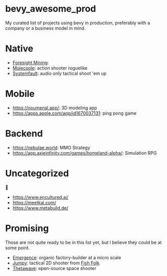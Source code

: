 # bevy_awesome_prod
My curated list of projects using bevy in production, preferably with a company or a business model in mind.

# Native
- [Foresight Mining](https://www.foresightmining.com/): 
- [Molecoole](https://store.steampowered.com/app/1792170/Molecoole/): action shooter roguelike
- [Systemfault](https://www.lightsout.games/systemfault): audio only tactical shoot 'em up

# Mobile
- https://noumenal.app/: 3D modeling app
- https://apps.apple.com/app/id1670037131: ping pong game

# Backend
- https://nebulae.world: MMO Strategy
- https://app.axieinfinity.com/games/homeland-alpha/: Simulation RPG

# Uncategorized
:shrug:
- https://www.encultured.ai/
- https://meetkai.com/
- https://www.metabuild.de/

# Promising
Those are not quite ready to be in this list yet, but I believe they could be at some point.

- [Emergence](https://github.com/leafwing-studios/emergence): organic factory-builder at a micro scale
- [Jumpy](https://fishfolk.org/games/jumpy/): tactical 2D shooter from [Fish Folk](https://fishfolk.org/)
- [Thetawave](https://metalmancy.itch.io/thetawave): open-source space shooter
